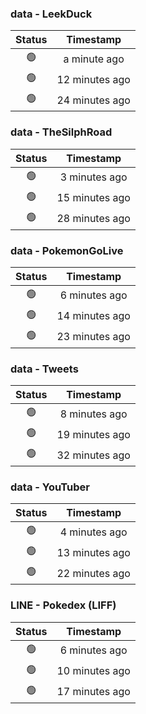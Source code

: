 ### data - LeekDuck
| Status | Timestamp |
|:------:|:---------:|
| 🟢 | a minute ago |
| 🟢 | 12 minutes ago |
| 🟢 | 24 minutes ago |

### data - TheSilphRoad
| Status | Timestamp |
|:------:|:---------:|
| 🟢 | 3 minutes ago |
| 🟢 | 15 minutes ago |
| 🟢 | 28 minutes ago |

### data - PokemonGoLive
| Status | Timestamp |
|:------:|:---------:|
| 🟢 | 6 minutes ago |
| 🟢 | 14 minutes ago |
| 🟢 | 23 minutes ago |

### data - Tweets
| Status | Timestamp |
|:------:|:---------:|
| 🟢 | 8 minutes ago |
| 🟢 | 19 minutes ago |
| 🟢 | 32 minutes ago |

### data - YouTuber
| Status | Timestamp |
|:------:|:---------:|
| 🟢 | 4 minutes ago |
| 🟢 | 13 minutes ago |
| 🟢 | 22 minutes ago |

### LINE - Pokedex (LIFF)
| Status | Timestamp |
|:------:|:---------:|
| 🟢 | 6 minutes ago |
| 🟢 | 10 minutes ago |
| 🟢 | 17 minutes ago |

